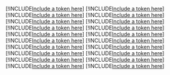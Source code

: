 [!INCLUDE[Include a token here](refs1524705175638/r1.md)]
[!INCLUDE[Include a token here](refs1524705175638/r2.md)]
[!INCLUDE[Include a token here](refs1524705175638/r3.md)]
[!INCLUDE[Include a token here](refs1524705175638/r4.md)]
[!INCLUDE[Include a token here](refs1524705175638/r5.md)]
[!INCLUDE[Include a token here](refs1524705175638/r6.md)]
[!INCLUDE[Include a token here](refs1524705175638/r7.md)]
[!INCLUDE[Include a token here](refs1524705175638/r8.md)]
[!INCLUDE[Include a token here](refs1524705175638/r9.md)]
[!INCLUDE[Include a token here](refs1524705175638/r10.md)]
[!INCLUDE[Include a token here](refs1524705175638/r11.md)]
[!INCLUDE[Include a token here](refs1524705175638/r12.md)]
[!INCLUDE[Include a token here](refs1524705175638/r13.md)]
[!INCLUDE[Include a token here](refs1524705175638/r14.md)]
[!INCLUDE[Include a token here](refs1524705175638/r15.md)]
[!INCLUDE[Include a token here](refs1524705175638/r16.md)]
[!INCLUDE[Include a token here](refs1524705175638/r17.md)]
[!INCLUDE[Include a token here](refs1524705175638/r18.md)]
[!INCLUDE[Include a token here](refs1524705175638/r19.md)]
[!INCLUDE[Include a token here](refs1524705175638/r20.md)]